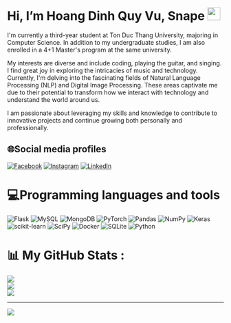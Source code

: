 #  Hi, I’m Hoang Dinh Quy Vu, Snape <img src="https://raw.githubusercontent.com/MartinHeinz/MartinHeinz/master/wave.gif" width="30px">


I'm currently a third-year student at Ton Duc Thang University, majoring in Computer Science. In addition to my undergraduate studies, I am also enrolled in a 4+1 Master's program at the same university.

My interests are diverse and include coding, playing the guitar, and singing. I find great joy in exploring the intricacies of music and technology. Currently, I'm delving into the fascinating fields of Natural Language Processing (NLP) and Digital Image Processing. These areas captivate me due to their potential to transform how we interact with technology and understand the world around us. 

I am passionate about leveraging my skills and knowledge to contribute to innovative projects and continue growing both personally and professionally.

## 🌐Social media profiles
[![Facebook](https://img.shields.io/badge/Facebook-%231877F2.svg?logo=Facebook&logoColor=white)](https://www.facebook.com/profile.php?id=100015269051067) [![Instagram](https://img.shields.io/badge/Instagram-%23E4405F.svg?logo=Instagram&logoColor=white)](https://www.instagram.com/vu_snape/) [![LinkedIn](https://img.shields.io/badge/LinkedIn-%230077B5.svg?logo=linkedin&logoColor=white)](https://www.linkedin.com/in/v%C5%A9-ho%C3%A0ng-1a9937316/) 

# 💻Programming languages and tools
![Flask](https://img.shields.io/badge/flask-%23000.svg?style=for-the-badge&logo=flask&logoColor=white) ![MySQL](https://img.shields.io/badge/mysql-%2300f.svg?style=for-the-badge&logo=mysql&logoColor=white) ![MongoDB](https://img.shields.io/badge/MongoDB-%234ea94b.svg?style=for-the-badge&logo=mongodb&logoColor=white) ![PyTorch](https://img.shields.io/badge/PyTorch-%23EE4C2C.svg?style=for-the-badge&logo=PyTorch&logoColor=white) ![Pandas](https://img.shields.io/badge/pandas-%23150458.svg?style=for-the-badge&logo=pandas&logoColor=white) ![NumPy](https://img.shields.io/badge/numpy-%23013243.svg?style=for-the-badge&logo=numpy&logoColor=white) ![Keras](https://img.shields.io/badge/Keras-%23D00000.svg?style=for-the-badge&logo=Keras&logoColor=white) ![scikit-learn](https://img.shields.io/badge/scikit--learn-%23F7931E.svg?style=for-the-badge&logo=scikit-learn&logoColor=white) ![SciPy](https://img.shields.io/badge/SciPy-%230C55A5.svg?style=for-the-badge&logo=scipy&logoColor=%white) ![Docker](https://img.shields.io/badge/docker-%230db7ed.svg?style=for-the-badge&logo=docker&logoColor=white) ![SQLite](https://img.shields.io/badge/sqlite-%2307405e.svg?style=for-the-badge&logo=sqlite&logoColor=white) ![Python](https://img.shields.io/badge/python-3670A0?style=for-the-badge&logo=python&logoColor=ffdd54)
# 📊 My GitHub Stats :
![](https://github-readme-stats.vercel.app/api?username=HoangVuSnape&theme=radical&hide_border=true&include_all_commits=false&count_private=true)<br/>
![](https://github-readme-streak-stats.herokuapp.com/?user=HoangVuSnape&theme=radical&hide_border=true)<br/>
![](https://github-readme-stats.vercel.app/api/top-langs/?username=HoangVuSnape&theme=radical&hide_border=true&include_all_commits=false&count_private=true&layout=compact)

---
[![](https://visitcount.itsvg.in/api?id=HoangVuSnape&icon=0&color=0)](https://visitcount.itsvg.in)
